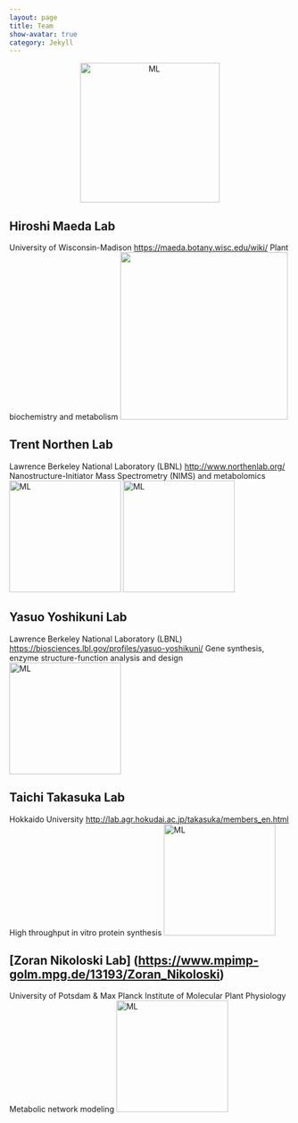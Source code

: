 ```yaml
---
layout: page
title: Team
show-avatar: true
category: Jekyll
---
```



<p align='center'>
	<img src="../img/research/machine-learn.png" alt='ML' height="250px">
</p>


## Hiroshi Maeda Lab
University of Wisconsin-Madison <https://maeda.botany.wisc.edu/wiki/>
Plant biochemistry and metabolism
<img src="../img/team/cHiroshi.png" height="300px">



## Trent Northen Lab
Lawrence Berkeley National Laboratory (LBNL) <http://www.northenlab.org/>
Nanostructure-Initiator Mass Spectrometry (NIMS) and metabolomics
<img src="../img/team/cTrent.png" alt='ML' height="200px">
<img src="../img/team/cMarkus.png" alt='ML' height="200px">


## Yasuo Yoshikuni Lab
Lawrence Berkeley National Laboratory (LBNL) <https://biosciences.lbl.gov/profiles/yasuo-yoshikuni/>
Gene synthesis, enzyme structure-function analysis and design
<img src="../img/team/cYasuo.png" alt='ML' height="200px">



## Taichi Takasuka Lab
Hokkaido University <http://lab.agr.hokudai.ac.jp/takasuka/members_en.html>
High throughput in vitro protein synthesis
<img src="../img/team/cTaichi.png" alt='ML' height="200px">



## [Zoran Nikoloski Lab] (https://www.mpimp-golm.mpg.de/13193/Zoran_Nikoloski)
University of Potsdam & Max Planck Institute of Molecular Plant Physiology
Metabolic network modeling
<img src="../img/team/cZoran.png" alt='ML' height="200px">
